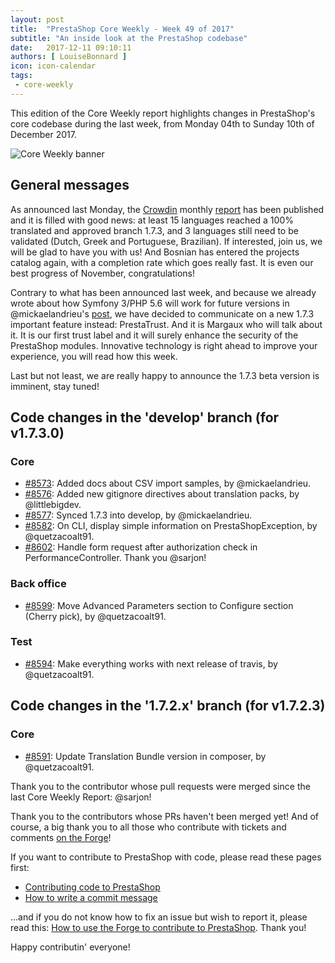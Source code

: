 ```yaml
---
layout: post
title:  "PrestaShop Core Weekly - Week 49 of 2017"
subtitle: "An inside look at the PrestaShop codebase"
date:   2017-12-11 09:10:11
authors: [ LouiseBonnard ]
icon: icon-calendar
tags:
 - core-weekly
---
```


This edition of the Core Weekly report highlights changes in PrestaShop's core codebase during the last week, from Monday 04th to Sunday 10th of December 2017.

![Core Weekly banner](/assets/images/2017/04/core_weekly_banner.jpg)


## General messages

As announced last Monday, the [Crowdin](https://crowdin.com/project/prestashop-official) monthly [report](http://build.prestashop.com/news/do-you-speak-prestashop-november-2017) has been published and it is filled with good news: at least 15 languages reached a 100% translated and approved branch 1.7.3, and 3 languages still need to be validated (Dutch, Greek and Portuguese, Brazilian). If interested, join us, we will be glad to have you with us! And Bosnian has entered the projects catalog again, with a completion rate which goes really fast. It is even our best progress of November, congratulations!

Contrary to what has been announced last week, and because we already wrote about how Symfony 3/PHP 5.6 will work for future versions in @mickaelandrieu's [post](http://build.prestashop.com/news/make-back-office-modules-great-again), we have decided to communicate on a new 1.7.3 important feature instead: PrestaTrust. And it is Margaux who will talk about it. It is our first trust label and it will surely enhance the security of the PrestaShop modules. Innovative technology is right ahead to improve your experience, you will read how this week.

Last but not least, we are really happy to announce the 1.7.3 beta version is imminent, stay tuned!


## Code changes in the 'develop' branch (for v1.7.3.0)

### Core

* [#8573](https://github.com/PrestaShop/PrestaShop/pull/8573): Added docs about CSV import samples, by @mickaelandrieu.
* [#8576](https://github.com/PrestaShop/PrestaShop/pull/8576): Added new gitignore directives about translation packs, by @littlebigdev.
* [#8577](https://github.com/PrestaShop/PrestaShop/pull/8577): Synced 1.7.3 into develop, by @mickaelandrieu.
* [#8582](https://github.com/PrestaShop/PrestaShop/pull/8582): On CLI, display simple information on PrestaShopException, by @quetzacoalt91.
* [#8602](https://github.com/PrestaShop/PrestaShop/pull/8602): Handle form request after authorization check in PerformanceController. Thank you @sarjon!


### Back office

* [#8599](https://github.com/PrestaShop/PrestaShop/pull/8599): Move Advanced Parameters section to Configure section (Cherry pick), by @quetzacoalt91.


### Test

* [#8594](https://github.com/PrestaShop/PrestaShop/pull/8594): Make everything works with next release of travis, by @quetzacoalt91.


## Code changes in the '1.7.2.x' branch (for v1.7.2.3)

### Core

* [#8591](https://github.com/PrestaShop/PrestaShop/pull/8591): Update Translation Bundle version in composer, by @quetzacoalt91.

Thank you to the contributor whose pull requests were merged since the last Core Weekly Report: @sarjon!

Thank you to the contributors whose PRs haven't been merged yet! And of course, a big thank you to all those who contribute with tickets and comments [on the Forge](http://forge.prestashop.com/)!

If you want to contribute to PrestaShop with code, please read these pages first:

 * [Contributing code to PrestaShop](http://doc.prestashop.com/display/PS16/Contributing+code+to+PrestaShop)
 * [How to write a commit message](http://doc.prestashop.com/display/PS16/How+to+write+a+commit+message)

...and if you do not know how to fix an issue but wish to report it, please read this: [How to use the Forge to contribute to PrestaShop](http://doc.prestashop.com/display/PS16/How+to+use+the+Forge+to+contribute+to+PrestaShop). Thank you!

Happy contributin' everyone!
